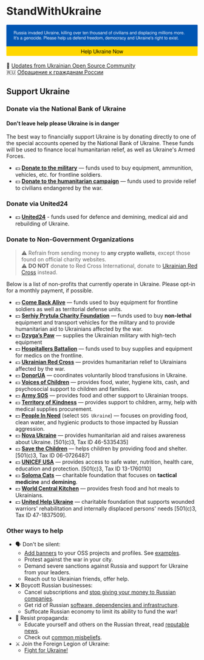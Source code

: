 # StandWithUkraine

<a href="#"><img src="https://raw.githubusercontent.com/vshymanskyy/StandWithUkraine/main/banner2-no-action.svg" /></a>

 📢 [Updates from Ukrainian Open Source Community](CommunityUpdates.md)  
 🇷🇺 [Обращение к гражданам России](ToRussianPeople.md)

## Support Ukraine

### Donate via the National Bank of Ukraine

#### Don't leave help please Ukraine is in danger

The best way to financially support Ukraine is by donating directly to one of the special accounts opened by the National Bank of Ukraine.
These funds will be used to finance local humanitarian relief, as well as Ukraine's Armed Forces.

- 💵 [**Donate to the military**](https://bank.gov.ua/en/news/all/natsionalniy-bank-vidkriv-spetsrahunok-dlya-zboru-koshtiv-na-potrebi-armiyi) — funds used to buy equipment, ammunition, vehicles, etc. for frontline soldiers.
- 💵 [**Donate to the humanitarian campaign**](https://bank.gov.ua/en/news/all/natsionalniy-bank-vidkriv-rahunok-dlya-gumanitarnoyi-dopomogi-ukrayintsyam-postrajdalim-vid-rosiyskoyi-agresiyi) — funds used to provide relief to civilians endangered by the war.

### Donate via United24

- 💵 [**United24**](https://u24.gov.ua/) - funds used for defence and demining, medical aid and rebuilding of Ukraine.

### Donate to Non-Government Organizations

> ⚠️ Refrain from sending money to **any crypto wallets**, except those found on official charity websites.<br>
> ⚠️ **DO NOT** donate to Red Cross International, donate to [Ukrainian Red Cross](https://redcross.org.ua/en/donate) instead.

Below is a list of non-profits that currently operate in Ukraine.
Please opt-in for a monthly payment, if possible.

- 💵 [**Come Back Alive**](https://savelife.in.ua/en/donate-en/) — funds used to buy equipment for frontline soldiers as well as territorial defense units.
- 💵 [**Serhiy Prytula Charity Foundation**](https://prytulafoundation.org/en) — funds used to buy **non-lethal** equipment and transport vehicles for the military and to provide humanitarian aid to Ukrainians affected by the war.
- 💵 [**Dzyga’s Paw**](https://dzygaspaw.com/) — supplies the Ukrainian military with high-tech equipment
- 💵 [**Hospitallers Battalion**](https://www.hospitallers.life/needs-hospitallers) — funds used to buy supplies and equipment for medics on the frontline.
- 💵 [**Ukrainian Red Cross**](https://redcross.org.ua/en/donate/) — provides humanitarian relief to Ukrainians affected by the war.
- 💵 [**DonorUA**](https://donor.ua/support) — coordinates voluntarily blood transfusions in Ukraine.
- 💵 [**Voices of Children**](https://voices.org.ua/en/) — provides food, water, hygiene kits, cash, and psychosocial support to children and families.
- 💵 [**Army SOS**](https://armysos.com.ua/en/) — provides food and other support to Ukrainian troops.
- 💵 [**Territory of Kindness**](https://vuf-td.space/en/) — provides support to children, army, help with medical supplies procurement.
- 💵 [**People In Need**](https://www.peopleinneed.net/donate/once) (select `SOS Ukraine`) — focuses on providing food, clean water, and hygienic products to those impacted by Russian aggression.
- 💵 [**Nova Ukraine**](https://novaukraine.org/donate/) — provides humanitarian aid and raises awareness about Ukraine. [501(c)3, Tax ID 46-5335435]
- 💵 [**Save the Children**](https://support.savethechildren.org/site/Donation2?df_id=5746&mfc_pref=T&5746.donation=form1) — helps children by providing food and shelter. [501(c)3, Tax ID 06-0726487]
- 💵 [**UNICEF USA**](https://www.unicefusa.org/war-ukraine?form=FUNKBHMZQDQ) — provides access to safe water, nutrition, health care, education and protection. [501(c)3, Tax ID 13-1760110]
- 💵 [**Soloma Cats**](https://kittysoloma.org/en) — charitable foundation that focuses on **tactical medicine** and **demining**.
- 💵 [**World Central Kitchen**](https://wck.org/) — provides fresh food and hot meals to Ukrainians.
- 💵 [**United Help Ukraine**](https://unitedhelpukraine.org/) — charitable foundation that supports wounded warriors' rehabilitation and internally displaced persons' needs [501(c)3, Tax ID 47-1837509].

### Other ways to help

- 🗣 Don't be silent:
  - [Add banners](AddBanner.md) to your OSS projects and profiles. See [examples](https://github.com/vshymanskyy/StandWithUkraine#projects-that-standwithukraine).
  - Protest against the war in your city.
  - Demand severe sanctions against Russia and support for Ukraine from your leaders.
  - Reach out to Ukrainian friends, offer help.
- ❌ Boycott Russian businesses:
  - Cancel subscriptions and [stop giving your money to Russian companies](Boycott.md).
  - Get rid of Russian [software, dependencies and infrastructure](Boycott.md).
  - Suffocate Russian economy to limit its ability to fund the war!
- 📰 Resist propaganda:
  - Educate yourself and others on the Russian threat, read [reputable news](WarNews.md).
  - Check out [common misbeliefs](Misconceptions.md).
- ⚔ Join the Foreign Legion of Ukraine:
  - [Fight for Ukraine!](https://fightforua.org)
